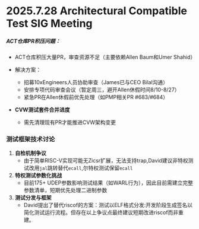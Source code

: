 # 2025.7.28 Architectural Compatible Test SIG Meeting

##### ACT仓库PR积压问题：

- ACT仓库积压大量PR，审查资源不足（主要依赖Allen Baum和Umer Shahid）

- 解决方案：

  - 招募10xEngineers人员协助审查（James已与CEO Bilal沟通）
  - 安排专项代码审查会议（暂定周三，避开Allen休假时间8/10-8/27）
  - 紧急PR在Allen休假前优先处理（如PMP相关PR #683/#684）

- **CVW测试套件合并进度**

  - 需先清理现有PR才能推进CVW架构变更

    

### 测试框架技术讨论

1. **自检机制争议**
   - 由于简单RISC-V实现可能无Zicsr扩展，无法支持trap,David建议非特权测试改用`jal`跳转替代`ecall`,尔特权测试保留`ecall`
2. **特权测试参数化挑战**
   - 目前175+ UDEP参数影响测试结果（如WARL行为），因此目前需建立完整参数清单，短期优先处理二进制参数
3. **测试分发与框架**
   - David提出了替代riscof的方案：测试以ELF格式分发:开发阶段生成签名以简化测试运行流程。但存在以上争议点最终建议短期改进riscof而非重建。